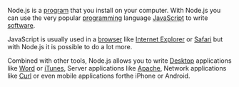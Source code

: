 Node.js is a [program](https://simple.wikipedia.org/wiki/Computer_program) that
you install on your computer. With Node.js you can use the very popular
[programming](https://simple.wikipedia.org/wiki/Computer_programming) language
[JavaScript](https://simple.wikipedia.org/wiki/JavaScript) to write
[software](https://simple.wikipedia.org/wiki/Software).

JavaScript is usually used in a
[browser](https://simple.wikipedia.org/wiki/Web_browser) like
[Internet Explorer](https://simple.wikipedia.org/wiki/Internet_Explorer) or
[Safari](https://simple.wikipedia.org/wiki/Safari_(web_browser)) but with
Node.js it is possible to do a lot more.

Combined with other tools, Node.js allows you to write
[Desktop](https://simple.wikipedia.org/wiki/Desktop_environment) applications
like [Word](https://simple.wikipedia.org/wiki/Microsoft_Word) or
[iTunes](https://simple.wikipedia.org/wiki/ITunes), Server applications
like [Apache](https://simple.wikipedia.org/wiki/Apache_HTTP_Server),
Network applications like [Curl](https://curl.haxx.se/) or even mobile
applications forthe iPhone or Android.

